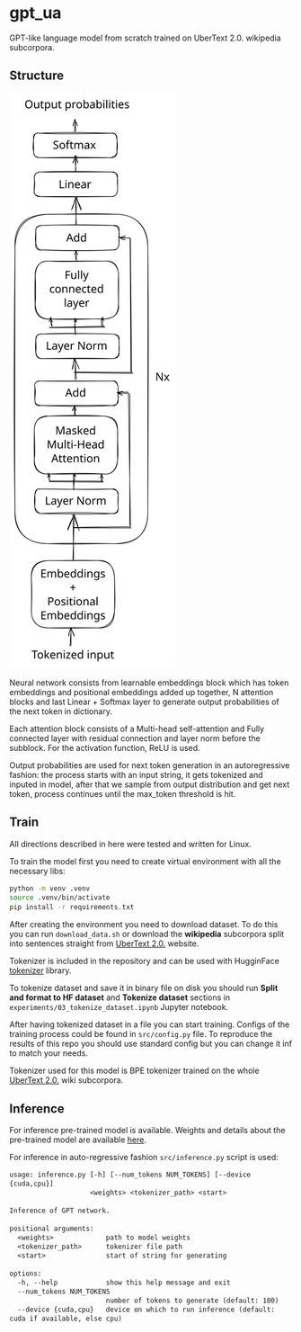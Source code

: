 # gpt_ua

GPT-like language model from scratch trained on UberText 2.0. wikipedia subcorpora.

## Structure
  <img src="./gpt_illustration.svg">

Neural network consists from learnable embeddings block which has token embeddings and positional embeddings added up
together, N attention blocks and last Linear + Softmax layer to generate output probabilities of the next token in 
dictionary. 

Each attention block consists of a Multi-head self-attention and Fully connected layer with residual connection and layer norm before the subblock. For the activation function, ReLU is used.

Output probabilities are used for next token generation in an autoregressive fashion: the process starts with an input string, it gets tokenized and inputed in model, after that we sample from output distribution and get next token, process continues until the max_token threshold is hit.

## Train
All directions described in here were tested and written for Linux.

To train the model first you need to create virtual environment with all the necessary libs:
```sh
python -m venv .venv
source .venv/bin/activate
pip install -r requirements.txt
```

After creating the environment you need to download dataset. 
To do this you can run `download_data.sh` or download the **wikipedia** subcorpora split into sentences straight 
from [UberText 2.0.](https://lang.org.ua/en/ubertext/) website.

Tokenizer is included in the repository and can be used with 
HugginFace [tokenizer](https://huggingface.co/docs/transformers/main_classes/tokenizer) library.

To tokenize dataset and save it in binary file on disk you should run **Split and format to HF dataset** and 
**Tokenize dataset** sections in `experiments/03_tokenize_dataset.ipynb` Jupyter notebook. 

After having tokenized dataset in a file you can start training. Configs of the training process could be found in 
`src/config.py` file. To reproduce the results of this repo you should use standard config but you can change it inf
to match your needs.

Tokenizer used for this model is BPE tokenizer trained on the whole [UberText 2.0.](https://lang.org.ua/en/ubertext/) wiki subcorpora.

## Inference 
For inference pre-trained model is available. Weights and details about the pre-trained model are available [here](https://huggingface.co/nikiandr/gpt_ua).

For inference in auto-regressive fashion `src/inference.py` script is used:
```
usage: inference.py [-h] [--num_tokens NUM_TOKENS] [--device {cuda,cpu}]
                    <weights> <tokenizer_path> <start>

Inference of GPT network.

positional arguments:
  <weights>             path to model weights
  <tokenizer_path>      tokenizer file path
  <start>               start of string for generating

options:
  -h, --help            show this help message and exit
  --num_tokens NUM_TOKENS
                        number of tokens to generate (default: 100)
  --device {cuda,cpu}   device on which to run inference (default: cuda if available, else cpu)
```
